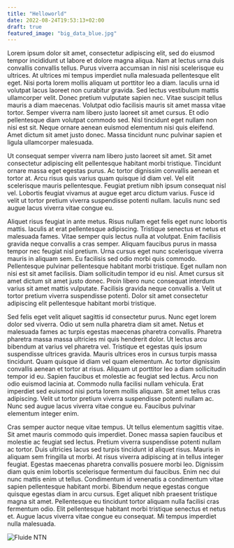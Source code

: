 ```yaml
---
title: "Helloworld"
date: 2022-08-24T19:53:13+02:00
draft: true
featured_image: "big_data_blue.jpg"
---
```


Lorem ipsum dolor sit amet, consectetur adipiscing elit, sed do eiusmod tempor incididunt ut labore et dolore magna aliqua. Nam at lectus urna duis convallis convallis tellus. Purus viverra accumsan in nisl nisi scelerisque eu ultrices. At ultrices mi tempus imperdiet nulla malesuada pellentesque elit eget. Nisi porta lorem mollis aliquam ut porttitor leo a diam. Iaculis urna id volutpat lacus laoreet non curabitur gravida. Sed lectus vestibulum mattis ullamcorper velit. Donec pretium vulputate sapien nec. Vitae suscipit tellus mauris a diam maecenas. Volutpat odio facilisis mauris sit amet massa vitae tortor. Semper viverra nam libero justo laoreet sit amet cursus. Et odio pellentesque diam volutpat commodo sed. Nisl tincidunt eget nullam non nisi est sit. Neque ornare aenean euismod elementum nisi quis eleifend. Amet dictum sit amet justo donec. Massa tincidunt nunc pulvinar sapien et ligula ullamcorper malesuada.

Ut consequat semper viverra nam libero justo laoreet sit amet. Sit amet consectetur adipiscing elit pellentesque habitant morbi tristique. Tincidunt ornare massa eget egestas purus. Ac tortor dignissim convallis aenean et tortor at. Arcu risus quis varius quam quisque id diam vel. Vel elit scelerisque mauris pellentesque. Feugiat pretium nibh ipsum consequat nisl vel. Lobortis feugiat vivamus at augue eget arcu dictum varius. Fusce id velit ut tortor pretium viverra suspendisse potenti nullam. Iaculis nunc sed augue lacus viverra vitae congue eu.

Aliquet risus feugiat in ante metus. Risus nullam eget felis eget nunc lobortis mattis. Iaculis at erat pellentesque adipiscing. Tristique senectus et netus et malesuada fames. Vitae semper quis lectus nulla at volutpat. Enim facilisis gravida neque convallis a cras semper. Aliquam faucibus purus in massa tempor nec feugiat nisl pretium. Urna cursus eget nunc scelerisque viverra mauris in aliquam sem. Eu facilisis sed odio morbi quis commodo. Pellentesque pulvinar pellentesque habitant morbi tristique. Eget nullam non nisi est sit amet facilisis. Diam sollicitudin tempor id eu nisl. Amet cursus sit amet dictum sit amet justo donec. Proin libero nunc consequat interdum varius sit amet mattis vulputate. Facilisis gravida neque convallis a. Velit ut tortor pretium viverra suspendisse potenti. Dolor sit amet consectetur adipiscing elit pellentesque habitant morbi tristique.

Sed felis eget velit aliquet sagittis id consectetur purus. Nunc eget lorem dolor sed viverra. Odio ut sem nulla pharetra diam sit amet. Netus et malesuada fames ac turpis egestas maecenas pharetra convallis. Pharetra pharetra massa massa ultricies mi quis hendrerit dolor. Ut lectus arcu bibendum at varius vel pharetra vel. Tristique et egestas quis ipsum suspendisse ultrices gravida. Mauris ultrices eros in cursus turpis massa tincidunt. Quam quisque id diam vel quam elementum. Ac tortor dignissim convallis aenean et tortor at risus. Aliquam ut porttitor leo a diam sollicitudin tempor id eu. Sapien faucibus et molestie ac feugiat sed lectus. Arcu non odio euismod lacinia at. Commodo nulla facilisi nullam vehicula. Erat imperdiet sed euismod nisi porta lorem mollis aliquam. Sit amet tellus cras adipiscing. Velit ut tortor pretium viverra suspendisse potenti nullam ac. Nunc sed augue lacus viverra vitae congue eu. Faucibus pulvinar elementum integer enim.

Cras semper auctor neque vitae tempus. Ut tellus elementum sagittis vitae. Sit amet mauris commodo quis imperdiet. Donec massa sapien faucibus et molestie ac feugiat sed lectus. Pretium viverra suspendisse potenti nullam ac tortor. Duis ultricies lacus sed turpis tincidunt id aliquet risus. Mauris in aliquam sem fringilla ut morbi. At risus viverra adipiscing at in tellus integer feugiat. Egestas maecenas pharetra convallis posuere morbi leo. Dignissim diam quis enim lobortis scelerisque fermentum dui faucibus. Enim nec dui nunc mattis enim ut tellus. Condimentum id venenatis a condimentum vitae sapien pellentesque habitant morbi. Bibendum neque egestas congue quisque egestas diam in arcu cursus. Eget aliquet nibh praesent tristique magna sit amet. Pellentesque eu tincidunt tortor aliquam nulla facilisi cras fermentum odio. Elit pellentesque habitant morbi tristique senectus et netus et. Augue lacus viverra vitae congue eu consequat. Mi tempus imperdiet nulla malesuada.

![Fluide NTN](/img/Fluide-NTN.png)